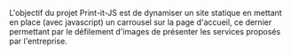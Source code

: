 L'objectif du projet Print-it-JS est de dynamiser un site statique en mettant en place (avec javascript) un carrousel sur la page d'accueil, ce dernier permettant par le défilement d'images de présenter les services proposés par l'entreprise.
